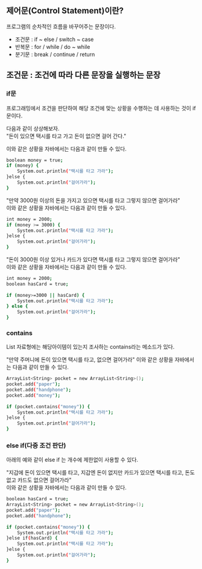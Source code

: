 ## 제어문(Control Statement)이란?
프로그램의 순차적인 흐름을 바꾸어주는 문장이다.  
- 조건문 : if ~ else / switch ~ case
- 반복문 : for / while / do ~ while
- 분기문 : break / continue / return

## 조건문 : 조건에 따라 다른 문장을 실행하는 문장
### if문

프로그래밍에서 조건을 판단하여 해당 조건에 맞는 상황을 수행하는 데 사용하는 것이 if문이다.

다음과 같이 상상해보자.  
"돈이 있으면 택시를 타고 가고 돈이 없으면 걸어 간다."  
  
이와 같은 상황을 자바에서는 다음과 같이 만들 수 있다.
```sh
boolean money = true;  
if (money) {  
    System.out.println("택시를 타고 가라");  
}else {  
    System.out.println("걸어가라");  
}
```
  
"만약 3000원 이상의 돈을 가지고 있으면 택시를 타고 그렇지 않으면 걸어가라"  
이와 같은 상황을 자바에서는 다음과 같이 만들 수 있다.  

```sh
int money = 2000;  
if (money >= 3000) {  
    System.out.println("택시를 타고 가라");  
}else {  
    System.out.println("걸어가라");  
}
```

"돈이 3000원 이상 있거나 카드가 있다면 택시를 타고 그렇지 않으면 걸어가라"  
이와 같은 상황을 자바에서는 다음과 같이 만들 수 있다.  

```sh
int money = 2000;  
boolean hasCard = true;  
  
if (money>=3000 || hasCard) {  
    System.out.println("택시를 타고 가라");  
} else {  
    System.out.println("걸어가라");  
}
```

### contains
List 자료형에는 해당아이템이 있는지 조사하는 contains라는 메소드가 있다.  
  
"만약 주머니에 돈이 있으면 택시를 타고, 없으면 걸어가라"
이와 같은 상황을 자바에서는 다음과 같이 만들 수 있다.  
```sh
ArrayList<String> pocket = new ArrayList<String>();  
pocket.add("paper");  
pocket.add("handphone");  
pocket.add("money");  
  
if (pocket.contains("money")) {  
    System.out.println("택시를 타고 가라");  
}else {  
    System.out.println("걸어가라");  
}  
```

### else if(다중 조건 판단)
아래의 예와 같이 else if 는 개수에 제한없이 사용할 수 있다.  
  
"지갑에 돈이 있으면 택시를 타고, 지갑엔 돈이 없지만 카드가 있으면 택시를 타고, 돈도 없고 카드도 없으면 걸어가라"  
이와 같은 상황을 자바에서는 다음과 같이 만들 수 있다.  

```sh
boolean hasCard = true;  
ArrayList<String> pocket = new ArrayList<String>();  
pocket.add("paper");  
pocket.add("handphone");  
  
if (pocket.contains("money")) {  
    System.out.println("택시를 타고 가라");  
}else if(hasCard) {  
    System.out.println("택시를 타고 가라");  
}else {  
    System.out.println("걸어가라");  
}
```
